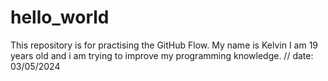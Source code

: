 # hello_world
This repository is for practising the GitHub Flow.
My name is Kelvin I am 19 years old and i am trying to improve my programming knowledge. // date: 03/05/2024
